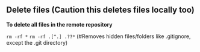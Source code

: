 
## Delete files (Caution this deletes files locally too)

**To delete all files in the remote repository** 

`rm -rf *`
`rm -rf .[^.] .??*`  (#Removes hidden files/folders like .gitignore, except the .git directory)

